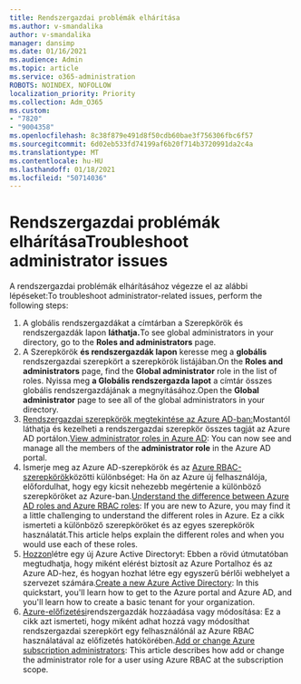 ```yaml
---
title: Rendszergazdai problémák elhárítása
ms.author: v-smandalika
author: v-smandalika
manager: dansimp
ms.date: 01/16/2021
ms.audience: Admin
ms.topic: article
ms.service: o365-administration
ROBOTS: NOINDEX, NOFOLLOW
localization_priority: Priority
ms.collection: Adm_O365
ms.custom:
- "7820"
- "9004358"
ms.openlocfilehash: 8c38f879e491d8f50cdb60bae3f756306fbc6f57
ms.sourcegitcommit: 6d02eb533fd74199af6b20f714b3720991da2c4a
ms.translationtype: MT
ms.contentlocale: hu-HU
ms.lasthandoff: 01/18/2021
ms.locfileid: "50714036"
---
```

# <a name="troubleshoot-administrator-issues"></a><span data-ttu-id="0aaba-102">Rendszergazdai problémák elhárítása</span><span class="sxs-lookup"><span data-stu-id="0aaba-102">Troubleshoot administrator issues</span></span>

<span data-ttu-id="0aaba-103">A rendszergazdai problémák elhárításához végezze el az alábbi lépéseket:</span><span class="sxs-lookup"><span data-stu-id="0aaba-103">To troubleshoot administrator-related issues, perform the following steps:</span></span>

1. <span data-ttu-id="0aaba-104">A globális rendszergazdákat a címtárban a Szerepkörök és rendszergazdák lapon **láthatja.**</span><span class="sxs-lookup"><span data-stu-id="0aaba-104">To see global administrators in your directory, go to the **Roles and administrators** page.</span></span>
2. <span data-ttu-id="0aaba-105">A Szerepkörök **és rendszergazdák lapon** keresse meg a **globális** rendszergazdai szerepkört a szerepkörök listájában.</span><span class="sxs-lookup"><span data-stu-id="0aaba-105">On the **Roles and administrators** page, find the **Global administrator** role in the list of roles.</span></span> <span data-ttu-id="0aaba-106">Nyissa meg **a Globális rendszergazda lapot** a címtár összes globális rendszergazdájának a megnyitásához.</span><span class="sxs-lookup"><span data-stu-id="0aaba-106">Open the **Global administrator** page to see all of the global administrators in your directory.</span></span>
3. <span data-ttu-id="0aaba-107">[Rendszergazdai szerepkörök megtekintése az Azure AD-ban:](https://docs.microsoft.com/azure/active-directory/roles/manage-roles-portal)Mostantól  láthatja és kezelheti a rendszergazdai szerepkör összes tagját az Azure AD portálon.</span><span class="sxs-lookup"><span data-stu-id="0aaba-107">[View administrator roles in Azure AD](https://docs.microsoft.com/azure/active-directory/roles/manage-roles-portal): You can now see and manage all the members of the **administrator role** in the Azure AD portal.</span></span>
4. <span data-ttu-id="0aaba-108">Ismerje meg az Azure AD-szerepkörök és az [Azure RBAC-szerepkörök](https://docs.microsoft.com/azure/role-based-access-control/rbac-and-directory-admin-roles)közötti különbséget: Ha ön az Azure új felhasználója, előfordulhat, hogy egy kicsit nehezebb megértenie a különböző szerepköröket az Azure-ban.</span><span class="sxs-lookup"><span data-stu-id="0aaba-108">[Understand the difference between Azure AD roles and Azure RBAC roles](https://docs.microsoft.com/azure/role-based-access-control/rbac-and-directory-admin-roles): If you are new to Azure, you may find it a little challenging to understand the different roles in Azure.</span></span> <span data-ttu-id="0aaba-109">Ez a cikk ismerteti a különböző szerepköröket és az egyes szerepkörök használatát.</span><span class="sxs-lookup"><span data-stu-id="0aaba-109">This article helps explain the different roles and when you would use each of these roles.</span></span>
5. <span data-ttu-id="0aaba-110">[Hozzon](https://docs.microsoft.com/azure/active-directory/fundamentals/active-directory-access-create-new-tenant)létre egy új Azure Active Directoryt: Ebben a rövid útmutatóban megtudhatja, hogy miként elérést biztosít az Azure Portalhoz és az Azure AD-hez, és hogyan hozhat létre egy egyszerű bérlői webhelyet a szervezet számára.</span><span class="sxs-lookup"><span data-stu-id="0aaba-110">[Create a new Azure Active Directory](https://docs.microsoft.com/azure/active-directory/fundamentals/active-directory-access-create-new-tenant): In this quickstart, you'll learn how to get to the Azure portal and Azure AD, and you'll learn how to create a basic tenant for your organization.</span></span>
6. <span data-ttu-id="0aaba-111">[Azure-előfizetési](https://docs.microsoft.com/azure/cost-management-billing/manage/add-change-subscription-administrator)rendszergazdák hozzáadása vagy módosítása: Ez a cikk azt ismerteti, hogy miként adhat hozzá vagy módosíthat rendszergazdai szerepkört egy felhasználónál az Azure RBAC használatával az előfizetés hatókörében.</span><span class="sxs-lookup"><span data-stu-id="0aaba-111">[Add or change Azure subscription administrators](https://docs.microsoft.com/azure/cost-management-billing/manage/add-change-subscription-administrator): This article describes how add or change the administrator role for a user using Azure RBAC at the subscription scope.</span></span>

